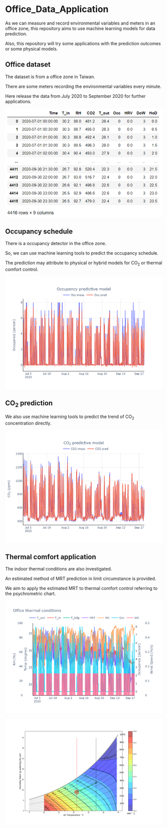 # Office_Data_Application

As we can measure and record environmental variables and meters in an office zone, this repository aims to use machine learning models for data prediction.

Also, this repository will try some applications with the prediction outcomes or some physical models.



## Office dataset 

The dataset is from a office zone in Taiwan.

There are some meters recording the environmental variables every minute.

Here release the data from July 2020 to September 2020 for further applications.

![image](https://github.com/JackyWeng526/Office_Data_Application/blob/main/Images/Data_table.PNG)



## Occupancy schedule

There is a occupancy detector in the office zone.

So, we can use machine learning tools to predict the occupancy schedule.

The prediction may attribute to physical or hybrid models for CO<sub>2</sub> or thermal comfort control.

![image](https://github.com/JackyWeng526/Office_Data_Application/blob/main/Images/Occ_prediction.png)



## CO<sub>2</sub> prediction

We also use machine learning tools to predict the trend of CO<sub>2</sub> concentration directly.

![image](https://github.com/JackyWeng526/Office_Data_Application/blob/main/Images/CO2_prediction.png)



## Thermal comfort application

The indoor thermal conditions are also investigated.

An estimated method of MRT prediction in limit circumstance is provided.

We aim to apply the estimated MRT to thermal comfort control referring to the psychrometric chart.

![image](https://github.com/JackyWeng526/Office_Data_Application/blob/main/Images/MRT_prediction.png)

![image](https://github.com/JackyWeng526/Office_Data_Application/blob/main/Images/Psychart_application.png)
